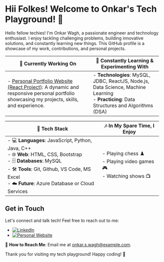 # Hii Folkes! Welcome to Onkar's Tech Playground! 👋

Hello fellow techies! I'm Onkar Wagh, a passionate engineer and technology enthusiast. I enjoy tackling challenging problems, building innovative solutions, and constantly learning new things. This GitHub profile is a showcase of my work, contributions, and personal projects.

| 🔭 **Currently Working On**                       | 🌱 **Constantly Learning & Experimenting With**              |
|--------------------------------------------------|-------------------------------------------------------------|
| - [Personal Portfolio Website (React Project)](https://github.com/onkarrw/portfolio): A dynamic and responsive personal portfolio showcasing my projects, skills, and experience.     | - **Technologies**: MySQL, JDBC, ReactJS, Node.js, Data Science, Machine Learning<br>          - **Practicing**: Data Structures and Algorithms (DSA) |

| 🚀 Tech Stack                                    | 🎶 **In My Spare Time**, I Enjoy                              |
|--------------------------------------------------|-------------------------------------------------------------|
| - 💻 **Languages**: JavaScript, Python, Java, C++<br>     - 🌐 **Web**: HTML, CSS, Bootstrap<br>     - 🗄️ **Databases**: MySQL<br>     - 🛠️ **Tools**: Git, Github, VS Code, MS Excel<br>     - ☁️ **Future**: Azure Database or Cloud Services   | - Playing chess ♟️<br>     - Playing video games 🎮<br>     - Watching shows 📺 |

## Get in Touch

Let's connect and talk tech! Feel free to reach out to me:

- [![LinkedIn](https://img.shields.io/badge/LinkedIn-Connect-blue)](https://www.linkedin.com/in/onkar-wagh-632ab821a/)
- [![Personal Website](https://img.shields.io/badge/Personal%20Website-Visit-red)](https://onkarrw.github.io/cd-onkar/)

📧 **How to Reach Me**: Email me at onkar.s.wagh@example.com.

Thank you for visiting my tech playground! Happy coding! 🚀
